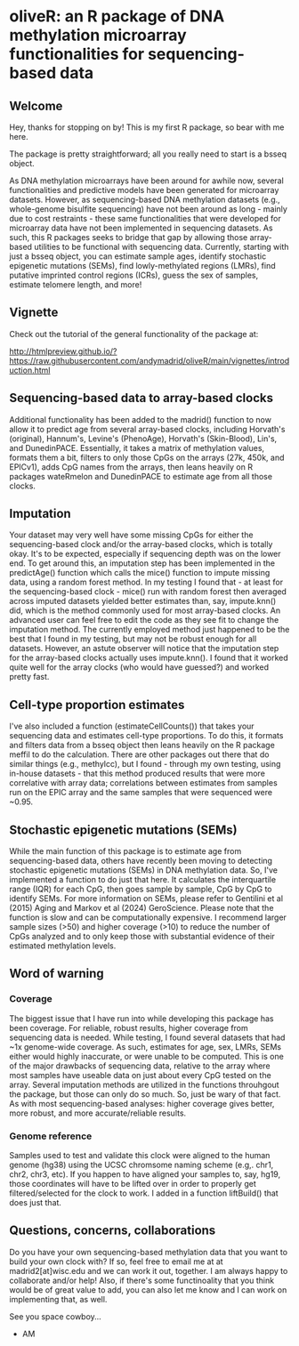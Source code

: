 # oliveR: an R package of DNA methylation microarray functionalities for sequencing-based data

## Welcome
Hey, thanks for stopping on by! This is my first R package, so bear with me here.

The package is pretty straightforward; all you really need to start is a bsseq object.

As DNA methylation microarrays have been around for awhile now, several functionalities and predictive models have been generated for microarray datasets. However, as sequencing-based DNA methylation datasets (e.g., whole-genome bisulfite sequencing) have not been around as long - mainly due to cost restraints - these same functionalities that were developed for microarray data have not been implemented in sequencing datasets. As such, this R packages seeks to bridge that gap by allowing those array-based utilities to be functional with sequencing data. Currently, starting with just a bsseq object, you can estimate sample ages, identify stochastic epigenetic mutations (SEMs), find lowly-methylated regions (LMRs), find putative imprinted control regions (ICRs), guess the sex of samples, estimate telomere length, and more!

## Vignette

Check out the tutorial of the general functionality of the package at:

http://htmlpreview.github.io/?https://raw.githubusercontent.com/andymadrid/oliveR/main/vignettes/introduction.html

## Sequencing-based data to array-based clocks

Additional functionality has been added to the madrid() function to now allow it to predict age from several array-based clocks, including Horvath's (original), Hannum's, Levine's (PhenoAge), Horvath's (Skin-Blood), Lin's, and DunedinPACE. Essentially, it takes a matrix of methylation values, formats them a bit, filters to only those CpGs on the arrays (27k, 450k, and EPICv1), adds CpG names from the arrays, then leans heavily on R packages wateRmelon and DunedinPACE to estimate age from all those clocks.

## Imputation

Your dataset may very well have some missing CpGs for either the sequencing-based clock and/or the array-based clocks, which is totally okay. It's to be expected, especially if sequencing depth was on the lower end. To get around this, an imputation step has been implemented in the predictAge() function which calls the mice() function to impute missing data, using a random forest method. In my testing I found that - at least for the sequencing-based clock - mice() run with random forest then averaged across imputed datasets yielded better estimates than, say, impute.knn() did, which is the method commonly used for most array-based clocks. An advanced user can feel free to edit the code as they see fit to change the imputation method. The currently employed method just happened to be the best that I found in my testing, but may not be robust enough for all datasets. However, an astute observer will notice that the imputation step for the array-based clocks actually uses impute.knn(). I found that it worked quite well for the array clocks (who would have guessed?) and worked pretty fast.  

## Cell-type proportion estimates

I've also included a function (estimateCellCounts()) that takes your sequencing data and estimates cell-type proportions. To do this, it formats and filters data from a bsseq object then leans heavily on the R package meffil to do the calculation. There are other packages out there that do similar things (e.g., methylcc), but I found - through my own testing, using in-house datasets - that this method produced results that were more correlative with array data; correlations between
estimates from samples run on the EPIC array and the same samples that were sequenced were ~0.95.

## Stochastic epigenetic mutations (SEMs)

While the main function of this package is to estimate age from sequencing-based data, others have recently been moving to detecting stochastic epigenetic mutations (SEMs) in DNA methylation data. So, I've implemented a function to do just that here. It calculates the interquartile range (IQR) for each CpG, then goes sample by sample, CpG by CpG to identify SEMs. For more information on SEMs, please refer to Gentilini et al (2015) Aging and Markov et al (2024) GeroScience. Please note that the function is slow and can be computationally expensive. I recommend larger sample sizes (>50) and higher coverage (>10) to reduce the number of CpGs analyzed and to only keep those with substantial evidence of their estimated methylation levels.

## Word of warning

### Coverage
The biggest issue that I have run into while developing this package has been coverage. For reliable, robust results, higher coverage from sequencing data is needed. While testing, I found several datasets that had ~1x genome-wide coverage. As such, estimates for age, sex, LMRs, SEMs either would highly inaccurate, or were unable to be computed. This is one of the major drawbacks of sequencing data, relative to the array where most samples have useable data on just about every CpG tested on the array. Several imputation methods are utilized in the functions throuhgout the package, but those can only do so much. So, just be wary of that fact. As with most sequencing-based analyses: higher coverage gives better, more robust, and more accurate/reliable results.

### Genome reference
Samples used to test and validate this clock were aligned to the human genome (hg38) using the UCSC chromsome naming scheme (e.g,. chr1, chr2, chr3, etc). If you happen to have aligned your samples to, say, hg19, those coordinates will have to be lifted over in order to properly get filtered/selected for the clock to work. I added in a function liftBuild() that does just that.  

## Questions, concerns, collaborations
Do you have your own sequencing-based methylation data that you want to build your own clock with? If so, feel free to email me at at madrid2[at]wisc.edu and we can work it out, together. I am always happy to collaborate and/or help! Also, if there's some functinoality that you think would be of great value to add, you can also let me know and I can work on implementing that, as well.

See you space cowboy...
- AM
